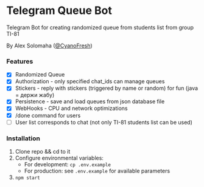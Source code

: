 Telegram Queue Bot
===

Telegram Bot for creating randomized queue from students list from group TI-81

By Alex Solomaha ([@CyanoFresh](https://t.me/cyanofresh))

### Features

- [x] Randomized Queue
- [x] Authorization - only specified chat_ids can manage queues
- [x] Stickers - reply with stickers (triggered by name or random) for fun (java = держи жабу)
- [x] Persistence - save and load queues from json database file
- [x] WebHooks - CPU and network optimizations
- [x] /done command for users
- [ ] User list corresponds to chat (not only TI-81 students list can be used)

### Installation

1. Clone repo && cd to it
2. Configure environmental variables:
    * For development: `cp .env.example`
    * For production: see `.env.example` for available parameters
3. `npm start`
